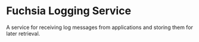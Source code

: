 # Fuchsia Logging Service

A service for receiving log messages from applications and storing them for
later retrieval.
